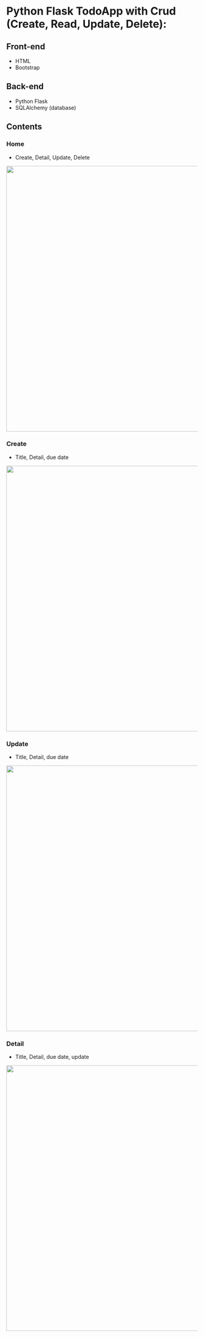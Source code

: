 # Python Flask TodoApp with Crud (Create, Read, Update, Delete):

## Front-end
* HTML
* Bootstrap

## Back-end
* Python Flask
* SQLAlchemy (database) 
 
## Contents

### Home
* Create, Detail, Update, Delete
<img src="https://user-images.githubusercontent.com/59264454/137207794-8958d789-202b-40cb-a4de-2b67e84eb778.png" width="700">

### Create
* Title, Detail, due date
<img src="https://user-images.githubusercontent.com/59264454/137207814-381cecad-11a3-4cb1-8d13-1c5f29198191.png" width="700">

### Update
* Title, Detail, due date
<img src="https://user-images.githubusercontent.com/59264454/137207905-f20df901-78f9-4824-b67f-2fc91cdefb88.png" width="700">

### Detail
* Title, Detail, due date, update
<img src="https://user-images.githubusercontent.com/59264454/137207889-1209a8e7-2873-44f6-92bd-03b8c2dbdb7b.png" width="700">
